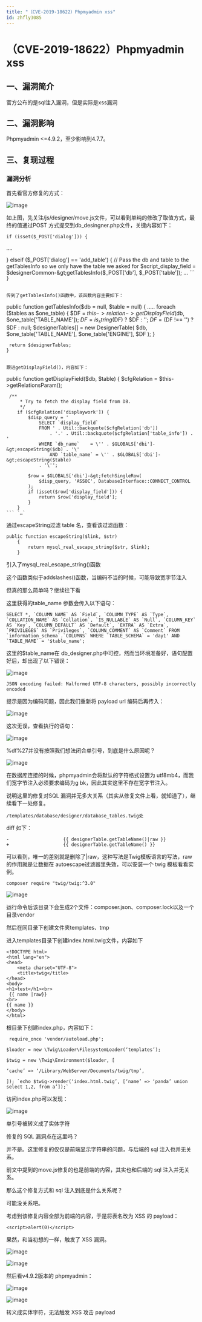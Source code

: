 ```yaml
---
title: "（CVE-2019-18622）Phpmyadmin xss"
id: zhfly3085
---
```


# （CVE-2019-18622）Phpmyadmin xss

## 一、漏洞简介

官方公布的是sql注入漏洞，但是实际是xss漏洞

## 二、漏洞影响

Phpmyadmin <=4.9.2，至少影响到4.7.7。

## 三、复现过程

### 漏洞分析

首先看官方修复的方式：

![image](../img/3c9b8a85a267e9b8aea797c6c011c385.png)

如上图，先关注/js/designer/move.js文件，可以看到单纯的修改了取值方式，最终的值通过POST 方式提交到db_desingner.php文件，关键内容如下：

```
if (isset($_POST['dialog'])) {

```
 ....

} elseif ($_POST['dialog'] == 'add_table') {
    // Pass the db and table to the getTablesInfo so we only have the table we asked for
    $script_display_field = $designerCommon-&gt;getTablesInfo($_POST['db'], $_POST['table']);
 ... 
``` `}` 
```

传到了getTablesInfo()函数中，该函数内容主要如下：

```
public function getTablesInfo($db = null, $table = null)
    {
        .....
        foreach ($tables as $one_table) {
            $DF = $this->relation->getDisplayField($db, $one_table['TABLE_NAME']);
            $DF = is_string($DF) ? $DF : '';
            $DF = ($DF !== '') ? $DF : null;
            $designerTables[] = new DesignerTable(
                                    $db,
                                    $one_table['TABLE_NAME'],
                                    $one_table['ENGINE'],
                                    $DF
                                );
        }

```
 return $designerTables;
} 
``` 
```

跟进getDisplayField()，内容如下：

```
public function getDisplayField($db, $table)
    {
        $cfgRelation = $this->getRelationsParam();

```
 /**
     * Try to fetch the display field from DB.
     */
    if ($cfgRelation['displaywork']) {
        $disp_query = '
            SELECT `display_field`
            FROM ' . Util::backquote($cfgRelation['db'])
                . '.' . Util::backquote($cfgRelation['table_info']) . '
            WHERE `db_name`    = \'' . $GLOBALS['dbi']-&gt;escapeString($db) . '\'
                AND `table_name` = \'' . $GLOBALS['dbi']-&gt;escapeString($table)
            . '\'';

        $row = $GLOBALS['dbi']-&gt;fetchSingleRow(
            $disp_query, 'ASSOC', DatabaseInterface::CONNECT_CONTROL
        );
        if (isset($row['display_field'])) {
            return $row['display_field'];
        }
    } 
``` `…` 
```

通过escapeString过滤 table 名，查看该过滤函数：

```
public function escapeString($link, $str)
    {
        return mysql_real_escape_string($str, $link);
    } 
```

引入了mysql_real_escape_string()函数

这个函数类似于addslashes()函数，当编码不当的时候，可能导致宽字节注入

但真的那么简单吗？继续往下看

这里获得的table_name 参数会传入以下语句：

```
SELECT *, `COLUMN_NAME` AS `Field`, `COLUMN_TYPE` AS `Type`, `COLLATION_NAME` AS `Collation`, `IS_NULLABLE` AS `Null`, `COLUMN_KEY` AS `Key`, `COLUMN_DEFAULT` AS `Default`, `EXTRA` AS `Extra`, `PRIVILEGES` AS `Privileges`, `COLUMN_COMMENT` AS `Comment` FROM `information_schema`.`COLUMNS` WHERE `TABLE_SCHEMA` = 'day1' AND `TABLE_NAME` = '$table_name'; 
```

这里的$table_name在 db_designer.php中可控，然而当环境准备好，语句配置好后，却出现了以下错误：

![image](../img/28c57e12f9a41960f226fb19f53803ee.png)

```
JSON encoding failed: Malformed UTF-8 characters, possibly incorrectly encoded 
```

提示是因为编码问题，因此我们重新将 payload url 编码后再传入：

![image](../img/2402ce3ed1b2698eabd51b9763400795.png)

这次无误，查看执行的语句：

![image](../img/ae814bd82e0d102efc30b19a3c201c64.png)

%df%27并没有按照我们想法闭合单引号，到底是什么原因呢？

![image](../img/a00dd0ebdf4cda27c35a8a65bab722f2.png)

在数据库连接的时候，phpmyadmin会将默认的字符格式设置为 utf8mb4，而我们宽字节注入必须要求编码为g bk，因此其实这里不存在宽字节注入。

说明这里的修复对SQL 漏洞并无多大关系（其实从修复文件上看，就知道了），继续看下一处修复。

```
/templates/database/designer/database_tables.twig处 
```

diff 如下：

```
-                    {{ designerTable.getTableName()|raw }}
+                    {{ designerTable.getTableName() }} 
```

可以看到，唯一的差别就是删除了|raw，这种写法是Twig模板语言的写法，raw 的作用就是让数据在 autoescape过滤器里失效，可以安装一个 twig 模板看看实例。

```
composer require "twig/twig:^3.0" 
```

![image](../img/e256b33ec6119262836a8fd19b39f6cc.png)

运行命令后该目录下会生成2个文件：composer.json、composer.lock以及一个目录vendor

然后在同目录下创建文件夹templates、tmp

进入templates目录下创建index.html.twig文件，内容如下

```
<!DOCTYPE html>
<html lang="en">
<head>
    <meta charset="UTF-8">
    <title>twig</title>
</head>
<body>
<h1>test</h1><br>
 {{ name |raw}}
<br>
{{ name }}
</body>
</html> 
```

根目录下创建index.php，内容如下：

```
 require_once 'vendor/autoload.php';

$loader = new \Twig\Loader\FilesystemLoader(‘templates’);

$twig = new \Twig\Environment($loader, [

‘cache’ => ‘/Library/WebServer/Documents/twig/tmp’,

]); `echo $twig->render(‘index.html.twig’, [‘name’ => ‘panda’ union select 1,2, from a’]);` 
```

访问index.php可以发现：

![image](../img/cd059ecae44c50ed42c53e9a30f84b09.png)

单引号被转义成了实体字符

修复的 SQL 漏洞点在这里吗？

并不是。这里修复的仅仅是前端显示字符串的问题，与后端的 sql 注入也并无关系。

前文中提到的move.js修复的也是前端的内容，其实也和后端的 sql 注入并无关系。

那么这个修复方式和 sql 注入到底是什么关系呢？

可能没关系吧。

考虑到该修复内容全部为前端的内容，于是将表名改为 XSS 的 payload：

```
<script>alert(0)</script> 
```

果然，和当初想的一样，触发了 XSS 漏洞。

![image](../img/94da34f69882f804e48eec664a5840c3.png)

![image](../img/6ddd944b6a0356378588220d0fd9adc2.png)

然后看v4.9.2版本的 phpmyadmin：

![image](../img/bce0218c2afec1920a14fd017c3fe3b7.png)

![image](../img/ffd07da1041f36057fb1b1a493cfc777.png)

转义成实体字符，无法触发 XSS 攻击 payload